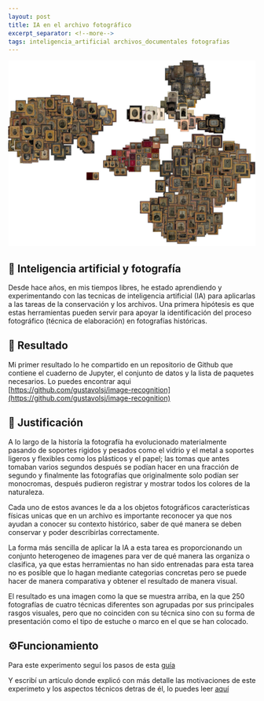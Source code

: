 ```yaml
---
layout: post
title: IA en el archivo fotográfico
excerpt_separator: <!--more-->
tags: inteligencia_artificial archivos_documentales fotografias
---
```


![imagenes de camara](../images/tSNE-imagenes_camara.jpg)

## 🤖 Inteligencia artificial y fotografía

Desde hace años, en mis tiempos libres, he estado aprendiendo y experimentando con las tecnicas de inteligencia artificial (IA) para aplicarlas a las tareas de la conservación y los archivos. Una primera hipótesis es que estas herramientas pueden servir para apoyar la identificación del proceso fotográfico (técnica de elaboración) en fotografías históricas.

<!--more-->

## 🔗 Resultado

Mi primer resultado lo he compartido en un repositorio de Github que contiene el cuaderno de Jupyter, el conjunto de datos y la lista de paquetes necesarios. Lo puedes encontrar aqui [https://github.com/gustavolsj/image-recognition](https://github.com/gustavolsj/image-recognition)

## 🤔 Justificación

A lo largo de la historía la fotografía ha evolucionado materialmente pasando de soportes rigidos y pesados como el vidrio y el metal a soportes ligeros y flexibles como los plásticos y el papel; las tomas que antes tomaban varios segundos después se podían hacer en una fracción de segundo y finalmente las fotografías que originalmente solo podían ser monocromas, después pudieron registrar y mostrar todos los colores de la naturaleza.

Cada uno de estos avances le da a los objetos fotográficos características físicas unicas que en un archivo es importante reconocer ya que nos ayudan a conocer su contexto histórico, saber de qué manera se deben conservar y poder describirlas correctamente.

La forma más sencilla de aplicar la IA a esta tarea es proporcionando un conjunto heterogeneo de imagenes para ver de qué manera las organiza o clasifica, ya que estas herramientas no han sido entrenadas para esta tarea no es posible que lo hagan mediante categorias concretas pero se puede hacer de manera comparativa y obtener el resultado de manera visual.

El resultado es una imagen como la que se muestra arriba, en la que 250 fotografías de cuatro técnicas diferentes son agrupadas por sus principales rasgos visuales, pero que no coinciden con su técnica sino con su forma de presentación como el tipo de estuche o marco en el que se han colocado.

## ⚙️Funcionamiento

Para este experimento seguí los pasos de esta [guía](https://github.com/ml4a/ml4a/blob/master/examples/info_retrieval/image-tsne.ipynb)

Y escribí un artículo donde explicó con más detalle las motivaciones de este experimeto y los aspectos técnicos detras de él, lo puedes leer [aquí](https://www.academia.edu/92501941/Identificación_de_procesos_fotográficos_mediante_técnicas_de_aprendizaje_de_máquina)
